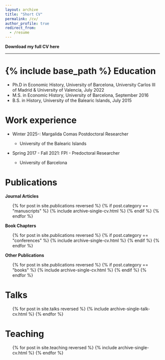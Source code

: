 ```yaml
---
layout: archive
title: "Short CV"
permalink: /cv/
author_profile: true
redirect_from:
  - /resume
---
```




<a href="/files/García_Barrero_CV.pdf" download style="text-decoration: none; font-weight: bold;">Download my full CV here</a>

---
{% include base_path %}
Education
======
* Ph.D in Economic History, University of Barcelona, University Carlos III of Madrid & University of Valencia, July 2022
* M.S. in Economic History, University of Barcelona, September 2016
* B.S. in History, University of the Balearic Islands, July 2015

Work experience
======
* Winter 2025-: Margalida Comas Postdoctoral Researcher
  * University of the Balearic Islands

* Spring 2017 - Fall 2021: FPI - Predoctoral Researcher
  * University of Barcelona

Publications
======

<b>Journal Articles</b>

<ul>
  {% for post in site.publications reversed %}
    {% if post.category == "manuscripts" %}
      {% include archive-single-cv.html %}
    {% endif %}
  {% endfor %}
</ul>

<b>Book Chapters</b>

<ul>
  {% for post in site.publications reversed %}
    {% if post.category == "conferences" %}
      {% include archive-single-cv.html %}
    {% endif %}
  {% endfor %}
</ul>

<b>Other Publications</b>

<ul>
  {% for post in site.publications reversed %}
    {% if post.category == "books" %}
      {% include archive-single-cv.html %}
    {% endif %}
  {% endfor %}
</ul>
  
Talks
======
  <ul>{% for post in site.talks reversed %}
    {% include archive-single-talk-cv.html  %}
  {% endfor %}</ul>
  
Teaching
======
  <ul>{% for post in site.teaching reversed %}
    {% include archive-single-cv.html %}
  {% endfor %}</ul>
